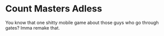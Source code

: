 # Count Masters Adless

You know that one shitty mobile game about those guys who go through gates? Imma remake that.
